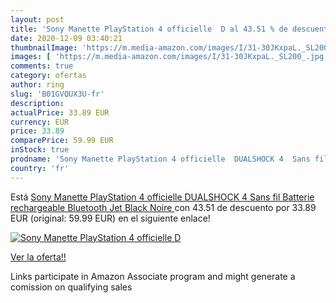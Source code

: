 ```yaml
---
layout: post
title: 'Sony Manette PlayStation 4 officielle  D al 43.51 % de descuento'
date: 2020-12-09 03:40:21
thumbnailImage: 'https://m.media-amazon.com/images/I/31-30JKxpaL._SL200_.jpg'
images: [ 'https://m.media-amazon.com/images/I/31-30JKxpaL._SL200_.jpg' ]
comments: true
category: ofertas
author: ring
slug: 'B01GVQUX3U-fr'
description:
actualPrice: 33.89 EUR
currency: EUR
price: 33.89
comparePrice: 59.99 EUR
inStock: true
prodname: 'Sony Manette PlayStation 4 officielle  DUALSHOCK 4  Sans fil  Batterie rechargeable  Bluetooth  Jet Black  Noire '
country: 'fr'
---
```


Está [Sony Manette PlayStation 4 officielle  DUALSHOCK 4  Sans fil  Batterie rechargeable  Bluetooth  Jet Black  Noire ](https://www.amazon.fr/dp/B01GVQUX3U/?tag=tolees0d-21) con 43.51 de descuento por 33.89 EUR (original: 59.99 EUR) en el siguiente enlace!

[![Sony Manette PlayStation 4 officielle  D](https://m.media-amazon.com/images/I/31-30JKxpaL._SL200_.jpg)](https://www.amazon.fr/dp/B01GVQUX3U/?tag=tolees0d-21)

[Ver la oferta!!](https://www.amazon.fr/dp/B01GVQUX3U/?tag=tolees0d-21)

Links participate in Amazon Associate program and might generate a comission on qualifying sales


